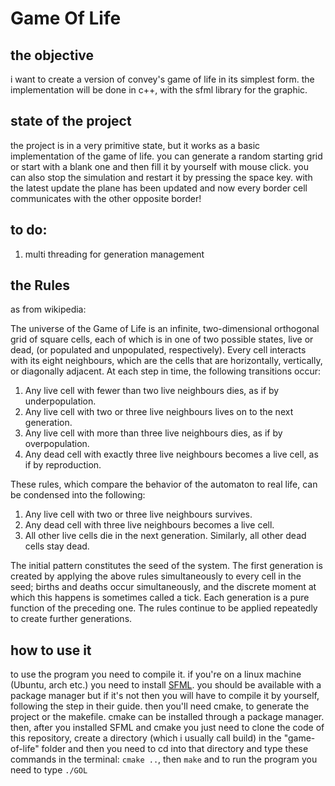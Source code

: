# Game Of Life
## the objective
i want to create a version of convey's game of life in its simplest form.
the implementation will be done in c++, with the sfml library for the graphic.
## state of the project
the project is in a very primitive state, but it works as a basic implementation of the game of life.
you can generate a random starting grid or start with a blank one and then fill it by yourself with
mouse click. you can also stop the simulation and restart it by pressing the space key.
with the latest update the plane has been updated and now every border cell communicates with the other opposite border!
## to do:
1. multi threading for generation management
## the Rules

as from wikipedia:

The universe of the Game of Life is an infinite, two-dimensional orthogonal grid of square cells, each of which is in one of two possible states, live or dead, (or populated and unpopulated, respectively). Every cell interacts with its eight neighbours, which are the cells that are horizontally, vertically, or diagonally adjacent. At each step in time, the following transitions occur:

1. Any live cell with fewer than two live neighbours dies, as if by underpopulation.
1. Any live cell with two or three live neighbours lives on to the next generation.
1. Any live cell with more than three live neighbours dies, as if by overpopulation.
1. Any dead cell with exactly three live neighbours becomes a live cell, as if by reproduction.


These rules, which compare the behavior of the automaton to real life, can be condensed into the following:

1. Any live cell with two or three live neighbours survives.
1. Any dead cell with three live neighbours becomes a live cell.
1. All other live cells die in the next generation. Similarly, all other dead cells stay dead.

The initial pattern constitutes the seed of the system. The first generation is created by applying the above rules simultaneously to every cell in the seed; births and deaths occur simultaneously, and the discrete moment at which this happens is sometimes called a tick. Each generation is a pure function of the preceding one. The rules continue to be applied repeatedly to create further generations.

## how to use it
to use the program you need to compile it.
if you're on a linux machine (Ubuntu, arch etc.) you need to install [SFML](https://www.sfml-dev.org/index.php).
you should be available with a package manager but if it's not then you will have to compile it by yourself, following the step in their guide.
then you'll need cmake, to generate the project or the makefile.
cmake can be installed through a package manager.
then, after you installed SFML and cmake you just need to clone the code of this repository, create a directory (which i usually call build) in the "game-of-life" folder
and then you need to cd into that directory and type these commands in the terminal:
    `cmake ..`, then
    `make`
and to run the program you need to type
    `./GOL`
